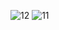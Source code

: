 
![12](https://github.com/mariamnageh/to_do_app/assets/105167781/948c9e06-f0bf-4ae7-9296-631db6427769)      ![11](https://github.com/mariamnageh/to_do_app/assets/105167781/5e37aabb-0205-46ec-a8ae-e0aa005cd03e)


